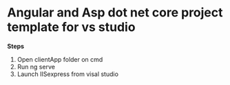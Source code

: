 # Angular and Asp dot net core project template for vs studio
**Steps**
1. Open clientApp folder on cmd
2. Run ng serve
3. Launch IISexpress from visal studio
